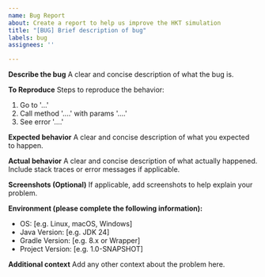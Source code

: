 ```yaml
---
name: Bug Report
about: Create a report to help us improve the HKT simulation
title: "[BUG] Brief description of bug"
labels: bug
assignees: ''

---
```


**Describe the bug**
A clear and concise description of what the bug is.

**To Reproduce**
Steps to reproduce the behavior:
1. Go to '...'
2. Call method '....' with params '....'
3. See error '....'

**Expected behavior**
A clear and concise description of what you expected to happen.

**Actual behavior**
A clear and concise description of what actually happened. Include stack traces or error messages if applicable.

**Screenshots (Optional)**
If applicable, add screenshots to help explain your problem.

**Environment (please complete the following information):**
- OS: [e.g. Linux, macOS, Windows]
- Java Version: [e.g. JDK 24]
- Gradle Version: [e.g. 8.x or Wrapper]
- Project Version: [e.g. 1.0-SNAPSHOT]

**Additional context**
Add any other context about the problem here.